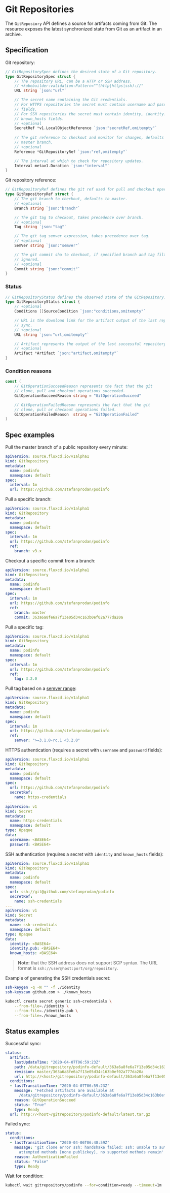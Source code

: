 # Git Repositories

The `GitReposiory` API defines a source for artifacts coming from Git. The
resource exposes the latest synchronized state from Git as an artifact in
an archive.

## Specification

Git repository:

```go
// GitRepositorySpec defines the desired state of a Git repository.
type GitRepositorySpec struct {
	// The repository URL, can be a HTTP or SSH address.
	// +kubebuilder:validation:Pattern="^(http|https|ssh)://"
	URL string `json:"url"`

	// The secret name containing the Git credentials.
	// For HTTPS repositories the secret must contain username and password
	// fields.
	// For SSH repositories the secret must contain identity, identity.pub and
	// known_hosts fields.
	// +optional
	SecretRef *v1.LocalObjectReference `json:"secretRef,omitempty"`
	
	// The git reference to checkout and monitor for changes, defaults to
	// master branch.
	// +optional
	Reference *GitRepositoryRef `json:"ref,omitempty"`

	// The interval at which to check for repository updates.
	Interval metav1.Duration `json:"interval"`
}
```

Git repository reference:

```go
// GitRepositoryRef defines the git ref used for pull and checkout operations.
type GitRepositoryRef struct {
	// The git branch to checkout, defaults to master.
	// +optional
	Branch string `json:"branch"`

	// The git tag to checkout, takes precedence over branch.
	// +optional
	Tag string `json:"tag"`

	// The git tag semver expression, takes precedence over tag.
	// +optional
	SemVer string `json:"semver"`

	// The git commit sha to checkout, if specified branch and tag filters will
	// ignored.
	// +optional
	Commit string `json:"commit"`
}
```

### Status

```go
// GitRepositoryStatus defines the observed state of the GitRepository.
type GitRepositoryStatus struct {
	// +optional
	Conditions []SourceCondition `json:"conditions,omitempty"`

	// URL is the download link for the artifact output of the last repository
	// sync.
	// +optional
	URL string `json:"url,omitempty"`

	// Artifact represents the output of the last successful repository sync.
	// +optional
	Artifact *Artifact `json:"artifact,omitempty"`
}
```

### Condition reasons

```go
const (
	// GitOperationSucceedReason represents the fact that the git
	// clone, pull and checkout operations succeeded.
	GitOperationSucceedReason string = "GitOperationSucceed"

	// GitOperationFailedReason represents the fact that the git
	// clone, pull or checkout operations failed.
	GitOperationFailedReason  string = "GitOperationFailed"
)
```

## Spec examples

Pull the master branch of a public repository every minute:

```yaml
apiVersion: source.fluxcd.io/v1alpha1
kind: GitRepository
metadata:
  name: podinfo
  namespace: default
spec:
  interval: 1m
  url: https://github.com/stefanprodan/podinfo
```

Pull a specific branch:

```yaml
apiVersion: source.fluxcd.io/v1alpha1
kind: GitRepository
metadata:
  name: podinfo
  namespace: default
spec:
  interval: 1m
  url: https://github.com/stefanprodan/podinfo
  ref:
    branch: v3.x
```

Checkout a specific commit from a branch:

```yaml
apiVersion: source.fluxcd.io/v1alpha1
kind: GitRepository
metadata:
  name: podinfo
  namespace: default
spec:
  interval: 1m
  url: https://github.com/stefanprodan/podinfo
  ref:
    branch: master
    commit: 363a6a8fe6a7f13e05d34c163b0ef02a777da20a
```

Pull a specific tag:

```yaml
apiVersion: source.fluxcd.io/v1alpha1
kind: GitRepository
metadata:
  name: podinfo
  namespace: default
spec:
  interval: 1m
  url: https://github.com/stefanprodan/podinfo
  ref:
    tag: 3.2.0
```

Pull tag based on a [semver range](https://github.com/blang/semver#ranges):

```yaml
apiVersion: source.fluxcd.io/v1alpha1
kind: GitRepository
metadata:
  name: podinfo
  namespace: default
spec:
  interval: 1m
  url: https://github.com/stefanprodan/podinfo
  ref:
    semver: ">=3.1.0-rc.1 <3.2.0"
```

HTTPS authentication (requires a secret with `username` and `password` fields):

```yaml
apiVersion: source.fluxcd.io/v1alpha1
kind: GitRepository
metadata:
  name: podinfo
  namespace: default
spec:
  url: https://github.com/stefanprodan/podinfo
  secretRef:
    name: https-credentials
---
apiVersion: v1
kind: Secret
metadata:
  name: https-credentials
  namespace: default
type: Opaque
data:
  username: <BASE64> 
  password: <BASE64> 
```

SSH authentication (requires a secret with `identity` and `known_hosts` fields):

```yaml
apiVersion: source.fluxcd.io/v1alpha1
kind: GitRepository
metadata:
  name: podinfo
  namespace: default
spec:
  url: ssh://git@github.com/stefanprodan/podinfo
  secretRef:
    name: ssh-credentials
---
apiVersion: v1
kind: Secret
metadata:
  name: ssh-credentials
  namespace: default
type: Opaque
data:
  identity: <BASE64> 
  identity.pub: <BASE64> 
  known_hosts: <BASE64> 
```

> **Note:** that the SSH address does not support SCP syntax. The URL format is
> `ssh://user@host:port/org/repository`.

Example of generating the SSH credentials secret:

```bash
ssh-keygen -q -N "" -f ./identity
ssh-keyscan github.com > ./known_hosts

kubectl create secret generic ssh-credentials \
    --from-file=./identity \
    --from-file=./identity.pub \
    --from-file=./known_hosts
```

## Status examples

Successful sync:

```yaml
status:
  artifact:
    lastUpdateTime: "2020-04-07T06:59:23Z"
    path: /data/gitrepository/podinfo-default/363a6a8fe6a7f13e05d34c163b0ef02a777da20a.tar.gz
    revision: master/363a6a8fe6a7f13e05d34c163b0ef02a777da20a
    url: http://<host>/gitrepository/podinfo-default/363a6a8fe6a7f13e05d34c163b0ef02a777da20a.tar.gz
  conditions:
  - lastTransitionTime: "2020-04-07T06:59:23Z"
    message: 'Fetched artifacts are available at
      /data/gitrepository/podinfo-default/363a6a8fe6a7f13e05d34c163b0ef02a777da20a.tar.gz'
    reason: GitOperationSucceed
    status: "True"
    type: Ready
  url: http://<host>/gitrepository/podinfo-default/latest.tar.gz
```

Failed sync:

```yaml
status:
  conditions:
  - lastTransitionTime: "2020-04-06T06:48:59Z"
    message: 'git clone error ssh: handshake failed: ssh: unable to authenticate,
      attempted methods [none publickey], no supported methods remain'
    reason: AuthenticationFailed
    status: "False"
    type: Ready
```

Wait for condition:

```bash
kubectl wait gitrepository/podinfo --for=condition=ready --timeout=1m
```
